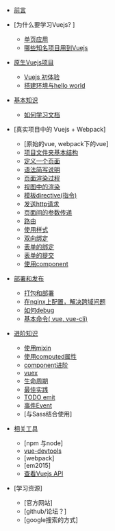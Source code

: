 * [前言](preface.md)
* [为什么要学习Vuejs? ]
  * [单页应用](single_page_app.md)
  * [哪些知名项目用到Vuejs](vuejs_projects.md)
* [原生Vuejs项目](origin_vuejs.md)
  * [Vuejs 初体验](hello_world_bare_vuejs.md)
  * [搭建环境与hello world](preparation.md)

* [基本知识](vuejs_basic.md)
  * [如何学习文档](how_to_read_vuejs_document.md)
* [真实项目中的 Vuejs + Webpack]
  * [原始的vue, webpack下的vue]
  * [项目文件夹基本结构](file_structure.md)
  * [定义一个页面](define_a_page.md)
  * [语法简写说明](es_script.md)
  * [页面渲染过程](how_is_page_rendered.md)
  * [视图中的渲染](view_basic.md)
  * [模板directive(指令)](render_directive.md)
  * [发送http请求](http_request.md)
  * [页面间的参数传递](parse_paremters.md)
  * [路由](router.md)
  * [使用样式](styling.md)
  * [双向绑定](v_bind.md)
  * [表单的绑定](form.md)
  * [表单的提交](form_submit.md)
  * [使用component](component.md)
* [部署和发布](build_and_deploy.md)
  * [打包和部署](build_project.md)
  * [在nginx上配置，解决跨域问题](nginx_fix_cross_domain_problem.md)
  * [如何debug](how_to_debug.md)
  * [基本命令( vue, vue-cli)](basic_command_line.md)
* [进阶知识](advanced_vue.md)
  * [使用mixin](mixin.md)
  * [使用computed属性](computed_properties_and_watchers.md)
  * [component进阶](advanced_component.md)
  * [vuex](vuex.md)
  * [生命周期](life_cycle.md)
  * [最佳实践](best_practices.md)
  * [TODO emit](emit.md)
  * [事件Event](event.md)
  * [与Sass结合使用]
* [相关工具](tools.md)
  * [npm 与node]
  * [vue-devtools](setup_vuejs_devtools.md)
  * [webpack]
  * [em2015]
  * [查看Vuejs API](how_to_check_api.md)

* [学习资源]
  * [官方网站]
  * [github/论坛？]
  * [google搜索的方式]

